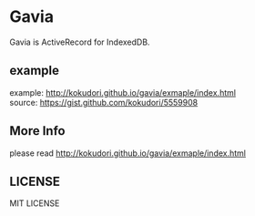 # Gavia
Gavia is ActiveRecord for IndexedDB.

## example
example: http://kokudori.github.io/gavia/exmaple/index.html  
source: https://gist.github.com/kokudori/5559908  

## More Info
please read http://kokudori.github.io/gavia/exmaple/index.html

## LICENSE
MIT LICENSE
